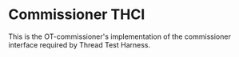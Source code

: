 # Commissioner THCI

This is the OT-commissioner's implementation of the commissioner interface required by Thread Test Harness.
